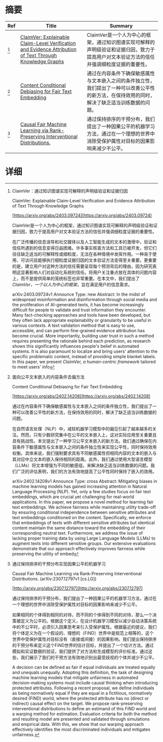 # 摘要

| Ref | Title | Summary |
| --- | --- | --- |
| [^1] | [ClaimVer: Explainable Claim-Level Verification and Evidence Attribution of Text Through Knowledge Graphs](https://arxiv.org/abs/2403.09724) | ClaimVer是一个人为中心的框架，通过知识图谱实现可解释的声明级验证和证据归因，致力于提高用户对文本验证方法的信任并强调细粒度证据的重要性。 |
| [^2] | [Content Conditional Debiasing for Fair Text Embedding](https://arxiv.org/abs/2402.14208) | 通过在内容条件下确保敏感属性与文本嵌入之间的条件独立性，我们提出了一种可以改善公平性的新方法，在保持效用的同时，解决了缺乏适当训练数据的问题。 |
| [^3] | [Causal Fair Machine Learning via Rank-Preserving Interventional Distributions.](http://arxiv.org/abs/2307.12797) | 通过保持排序的干预分布，我们提出了一种因果公平的机器学习方法，通过在一个理想的世界中消除受保护属性对目标的因果影响来减少不公平。 |

# 详细

[^1]: ClaimVer：通过知识图谱实现可解释的声明级验证和证据归因

    ClaimVer: Explainable Claim-Level Verification and Evidence Attribution of Text Through Knowledge Graphs

    [https://arxiv.org/abs/2403.09724](https://arxiv.org/abs/2403.09724)

    ClaimVer是一个人为中心的框架，通过知识图谱实现可解释的声明级验证和证据归因，致力于提高用户对文本验证方法的信任并强调细粒度证据的重要性。

    

    在广泛传播的信息误导和社交媒体以及人工智能生成的文本的激增中，验证和信任所遇到的信息变得日益困难。许多事实核查方法和工具已被开发，但它们往往缺乏适当的可解释性或细粒度，无法在各种情境中发挥作用。一种易于使用、可访问且能够执行细粒度证据归因的文本验证方法变得至关重要。更重要的是，建立用户对这种方法的信任需要呈现每个预测背后的理由，因为研究表明这显著影响人们对自动化系统的信任。将用户关注重点放在具体的问题内容上，而不是提供简单的笼统标签也非常重要。在本文中，我们提出了$\textit{ClaimVer，一个以人为中心的框架}$，旨在满足用户的信息需求。

    arXiv:2403.09724v1 Announce Type: new  Abstract: In the midst of widespread misinformation and disinformation through social media and the proliferation of AI-generated texts, it has become increasingly difficult for people to validate and trust information they encounter. Many fact-checking approaches and tools have been developed, but they often lack appropriate explainability or granularity to be useful in various contexts. A text validation method that is easy to use, accessible, and can perform fine-grained evidence attribution has become crucial. More importantly, building user trust in such a method requires presenting the rationale behind each prediction, as research shows this significantly influences people's belief in automated systems. It is also paramount to localize and bring users' attention to the specific problematic content, instead of providing simple blanket labels. In this paper, we present $\textit{ClaimVer, a human-centric framework}$ tailored to meet users' info
    
[^2]: 面向公平文本嵌入的内容条件去偏方法

    Content Conditional Debiasing for Fair Text Embedding

    [https://arxiv.org/abs/2402.14208](https://arxiv.org/abs/2402.14208)

    通过在内容条件下确保敏感属性与文本嵌入之间的条件独立性，我们提出了一种可以改善公平性的新方法，在保持效用的同时，解决了缺乏适当训练数据的问题。

    

    在自然语言处理（NLP）中，减轻机器学习模型中的偏见引起了越来越多的关注。然而，只有少数研究集中在公平的文本嵌入上，这对实际应用至关重要且具有挑战性。本文提出了一种学习公平文本嵌入的新方法。我们通过确保在内容条件下敏感属性与文本嵌入之间的条件独立性来实现公平性，同时保持效用权衡。具体来说，我们强制要求具有不同敏感属性但相同内容的文本的嵌入与其对应中立文本的嵌入保持相同的距离。此外，我们通过使用大型语言模型（LLMs）将文本增强为不同的敏感组，来解决缺乏适当训练数据的问题。我们广泛的评估表明，我们的方法有效地提高了公平性同时保持了嵌入的效用。

    arXiv:2402.14208v1 Announce Type: cross  Abstract: Mitigating biases in machine learning models has gained increasing attention in Natural Language Processing (NLP). Yet, only a few studies focus on fair text embeddings, which are crucial yet challenging for real-world applications. In this paper, we propose a novel method for learning fair text embeddings. We achieve fairness while maintaining utility trade-off by ensuring conditional independence between sensitive attributes and text embeddings conditioned on the content. Specifically, we enforce that embeddings of texts with different sensitive attributes but identical content maintain the same distance toward the embedding of their corresponding neutral text. Furthermore, we address the issue of lacking proper training data by using Large Language Models (LLMs) to augment texts into different sensitive groups. Our extensive evaluations demonstrate that our approach effectively improves fairness while preserving the utility of embed
    
[^3]: 通过保持排序的干预分布实现因果公平的机器学习

    Causal Fair Machine Learning via Rank-Preserving Interventional Distributions. (arXiv:2307.12797v1 [cs.LG])

    [http://arxiv.org/abs/2307.12797](http://arxiv.org/abs/2307.12797)

    通过保持排序的干预分布，我们提出了一种因果公平的机器学习方法，通过在一个理想的世界中消除受保护属性对目标的因果影响来减少不公平。

    

    如果相同的个体得到相同的对待，而不同的个体得到不同的对待，那么一个决策被定义为公平的。根据这个定义，在设计机器学习模型以减少自动决策系统中的不公平时，必须引入因果思考来引入受保护属性。根据最近的提议，我们将个体定义为在一个假设的、理想的（FiND）世界中是规范上相等的，这个世界中受保护属性对目标没有（直接或间接）的因果影响。我们提出保持排序的干预分布来定义这个FiND世界的估计目标，并提出了一个估计方法。通过模拟和实证数据的验证，我们提供了对方法和生成模型的评价标准。通过这些，我们展示了我们的干预方法有效地识别出最受歧视的个体并减少不公平。

    A decision can be defined as fair if equal individuals are treated equally and unequals unequally. Adopting this definition, the task of designing machine learning models that mitigate unfairness in automated decision-making systems must include causal thinking when introducing protected attributes. Following a recent proposal, we define individuals as being normatively equal if they are equal in a fictitious, normatively desired (FiND) world, where the protected attribute has no (direct or indirect) causal effect on the target. We propose rank-preserving interventional distributions to define an estimand of this FiND world and a warping method for estimation. Evaluation criteria for both the method and resulting model are presented and validated through simulations and empirical data. With this, we show that our warping approach effectively identifies the most discriminated individuals and mitigates unfairness.
    

